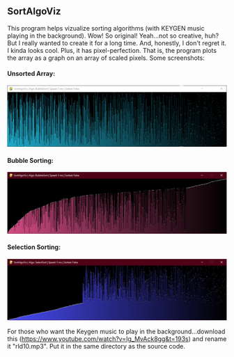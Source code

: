 ## SortAlgoViz

This program helps vizualize sorting algorithms (with KEYGEN music playing in the background). Wow! So original! Yeah...not so creative, huh? But I really wanted to create it for a long time. And, honestly, I don't regret it. I kinda looks cool. Plus, it has pixel-perfection. That is, the program plots the array as a graph on an array of scaled pixels. Some screenshots:

#### Unsorted Array:
![Unsorted Array](screenshots/unsorted_array.PNG)

#### Bubble Sorting:
![Bubble Sorting](screenshots/bubble_sorting.PNG)

#### Selection Sorting:
![Selection Sorting](screenshots/selection_sorting.PNG)

For those who want the Keygen music to play in the background...download this (https://www.youtube.com/watch?v=Ig_MvAck8gg&t=193s) and rename it "rld10.mp3". Put it in the same directory as the source code.
